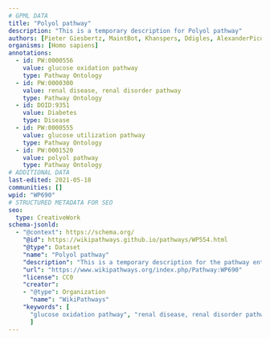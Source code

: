 ```yaml
---
# GPML DATA
title: "Polyol pathway"
description: "This is a temporary description for Polyol pathway"
authors: [Pieter Giesbertz, MaintBot, Khanspers, Ddigles, AlexanderPico, Mkutmon, Fehrhart, DeSl, Egonw, Eweitz]
organisms: [Homo sapiens]
annotations:
  - id: PW:0000556
    value: glucose oxidation pathway
    type: Pathway Ontology
  - id: PW:0000300
    value: renal disease, renal disorder pathway
    type: Pathway Ontology
  - id: DOID:9351
    value: Diabetes
    type: Disease
  - id: PW:0000555
    value: glucose utilization pathway
    type: Pathway Ontology
  - id: PW:0001520
    value: polyol pathway
    type: Pathway Ontology
# ADDITIONAL DATA
last-edited: 2021-05-18
communities: []
wpid: "WP690"
# STRUCTURED METADATA FOR SEO
seo:
  type: CreativeWork
schema-jsonld:
  - "@context": https://schema.org/
    "@id": https://wikipathways.github.io/pathways/WP554.html
    "@type": Dataset
    "name": "Polyol pathway"
    "description": "This is a temporary description for the pathway entitled: Polyol pathway"
    "url": "https://www.wikipathways.org/index.php/Pathway:WP690"
    "license": CC0
    "creator":
    - "@type": Organization
      "name": "WikiPathways"
    "keywords": [
      "glucose oxidation pathway", "renal disease, renal disorder pathway", "Diabetes", "glucose utilization pathway", "polyol pathway",
      ]
---
```

